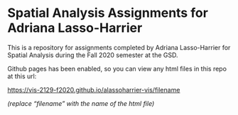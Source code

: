 # Spatial Analysis Assignments for Adriana Lasso-Harrier

This is a repository for assignments completed by Adriana Lasso-Harrier for Spatial Analysis during the Fall 2020 semester at the GSD.

Github pages has been enabled, so you can view any html files in this repo at this url:

https://vis-2129-f2020.github.io/alassoharrier-vis/filename

*(replace “filename” with the name of the html file)*
